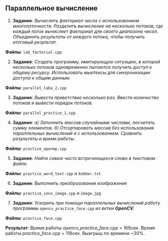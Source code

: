 ## Параллельное вычисление
1) **Задание**: *Вычислить факториал числа с использованием многопоточности. Разделить вычисление на несколько потоков, где каждый поток вычисляет факториал для своего диапазона чисел. Объединить результаты от каждого потока, чтобы получить итоговый результат.*

**Файлы**: ```lab_factorial.cpp```

2) **Задание**: *Создать программу, имитирующую ситуацию, в которой несколько потоков одновременно пытаются получить доступ к общему ресурсу. Использовать мьютексы для синхронизации доступа к общим данным.*

**Файлы**: ```parallel_laba_2.cpp```

3) **Задание**: *Вывести приветствие несколько раз. Ввести количество потоков и вывести порядок потоков.*

**Файлы**: ```parallel_practice_1.cpp```

4) **Задание**: *а) Заполнить массив случайными числами, посчитать сумму элементов. б) Отсортировать массив без использования параллельных вычислений и с использованием. Сравнить результаты и время работы.*

**Файлы**: ```practice_openmp.cpp```

5) **Задание**: *Найти самое часто встречающееся слово в текстовом файле.*

**Файлы**: ```practice_word_text.cpp``` и ```Хоббит.txt```

6) **Задание**: *Выполнить преобразования изображения*

**Файлы**: ```practice_conv_image.cpp``` и ```image.jpg```

7) **Задание**: *Ускорить при помощи параллельных вычислений работу программы ```opencv_practice_face.cpp``` из ветки **OpenCV**.*

**Файлы**: ```practice_face.cpp```

**Результат**: Время работы *opencv_practice_face.cpp* = 169сек. Время работы *practice_face.cpp* = 118сек. Выигрыш по времени ~30%.
